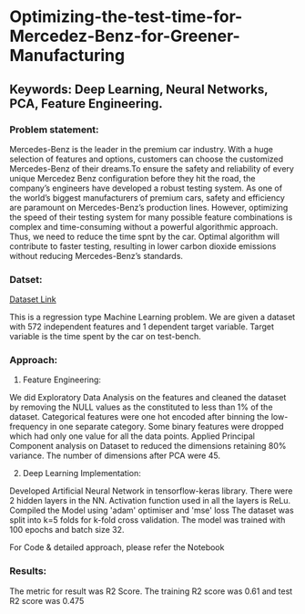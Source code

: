 # Optimizing-the-test-time-for-Mercedez-Benz-for-Greener-Manufacturing

## Keywords: Deep Learning, Neural Networks, PCA, Feature Engineering.

### Problem statement:
Mercedes-Benz is the leader in the premium car industry. With a huge selection of features and options, customers can choose the customized Mercedes-Benz of their dreams.To ensure the safety and reliability of every unique Mercedez Benz configuration before they hit the road, the company’s engineers have developed a robust testing system. As one of the world’s biggest manufacturers of premium cars, safety and efficiency are paramount on Mercedes-Benz’s production lines. However, optimizing the speed of their testing system for many possible feature combinations is complex and time-consuming without a powerful algorithmic approach. Thus, we need to reduce the time spnt by the car. Optimal algorithm will contribute to faster testing, resulting in lower carbon dioxide emissions without reducing Mercedes-Benz’s standards.

### Datset:
[Dataset Link](https://www.kaggle.com/c/mercedes-benz-greener-manufacturing/data)

This is a regression type Machine Learning problem. We are given a dataset with 572 independent features and 1 dependent target variable. Target variable is the time spent by the car on test-bench.

### Approach:

1. Feature Engineering:

We did Exploratory Data Analysis on the features and cleaned the dataset by removing the NULL values as the constituted to less than 1% of the dataset. 
Categorical features were one hot encoded after binning the low-frequency in one separate category. Some binary features were dropped which had only one value for all the data points.
Applied Principal Component analysis on Dataset to reduced the dimensions retaining 80% variance. The number of dimensions after PCA were 45.

2. Deep Learning Implementation:

Developed Artificial Neural Network in tensorflow-keras library. There were 2 hidden layers in the NN. Activation function used in all the layers is ReLu. Compiled the Model using 'adam' optimiser and 'mse' loss  The dataset was split into k=5 folds for k-fold cross validation. The model was trained with 100 epochs and batch size 32. 

For Code & detailed approach, please refer the Notebook

### Results:
The metric for result was R2 Score. The training R2 score was 0.61 and test R2 score was 0.475
